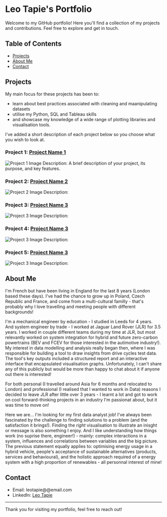 # Leo Tapie's Portfolio

Welcome to my GitHub portfolio! Here you'll find a collection of my projects and contributions. Feel free to explore and get in touch.

## Table of Contents

- [Projects](#projects)
- [About Me](#about-me)
- [Contact](#contact)


## Projects

My main focus for these projects has been to:
- learn about best practices associated with cleaning and maanipulating datasets
- utilise my Python, SQL and Tableau skills
- and showcase my knowledge of a wide range of plotting libraries and visualisation tools.

I've added a short description of each project below so you choose what you wish to look at. 

### Project 1: [Project Name 1](link-to-project-1)
![Project 1 Image](link-to-project-1-image)
Description: A brief description of your project, its purpose, and key features.

### Project 2: [Project Name 2](link-to-project-2)
![Project 2 Image](link-to-project-2-image)
Description:

### Project 3: [Project Name 3](link-to-project-3)
![Project 3 Image](link-to-project-3-image)
Description:

### Project 4: [Project Name 3](link-to-project-3)
![Project 3 Image](link-to-project-3-image)
Description:

### Project 5: [Project Name 3](link-to-project-3)
![Project 3 Image](link-to-project-3-image)
Description:


## About Me

I'm French but have been living in England for the last 8 years (London based these days). I've had the chance to grow up in Poland, Czech Republic and France, and
come from a multi-cultural familly - that's probably why I love travelling and meeting people with different backgrounds! 

I'm a mechanical engineer by education - I studied in Leeds for 4 years. And system engineer by trade - I worked at Jaguar Land Rover (JLR) for 3.5 years.
I worked in couple different teams during my time at JLR, but most relevantly worked on system integration for hybrid and future zero-carbon powertrains
(BEV and FCEV for those interested in the autimotive industry!). My interest in data modelling and analysis really began then, where I was responsible for
building a tool to draw insights from drive cycles test data. The tool's key outputs included a structured report and an interactive interface that encapsulated
visualisation graphs. Unfortunately, I can't share any of this publicly but would be more than happy to chat about it if anyone out there is interested! 

For both personal (I travelled around Asia for 6 months and relocated to London) and professional (I realised that I wanted to work in Data) reasons I decided to leave JLR after little over 3 years - I learnt a lot and got to work on cool forward-thinking projects in an industry I'm passionat about, but it was time to move on! 

Here we are... I'm looking for my first data analyst job! I've always been fascinated by the challenge to finding solutions to a problem (and the satisfaction it brings!). Finding the *right* visualisation to illustrate an inisght or message is also something I enjoy. And I like understanding how things work (no suprise there, engineer!) - mainly: complex interactions in a system, influences and correlations between variables and the big picture. The previous statement equally applies to: optimising energy usage in a hybrid vehicle, people's acceptance of sustainable alternatives (products, services and behavioural), and the holistic approach required of a energy system with a high proportion of renewables - all personnal interest of mine!


## Contact

- Email: leotapie@@email.com
- LinkedIn: [Leo Tapie](https://www.linkedin.com/in/leo-tapie-81a101132/)

---

Thank you for visiting my portfolio, feel free to reach out!
